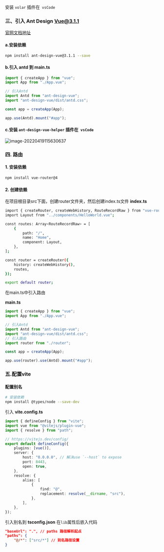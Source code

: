安装 `volar` 插件在` vsCode`

### 三、引入 Ant Design Vue@3.1.1

[官网文档地址](https://www.antdv.com/docs/vue/introduce-cn)

#### a.安装依赖

```bash
npm install ant-design-vue@3.1.1 --save
```
#### b.引入 antd 到 main.ts
```typescript
import { createApp } from "vue";
import App from "./App.vue";

// 引入Antd
import Antd from "ant-design-vue";
import "ant-design-vue/dist/antd.css";

const app = createApp(App);

app.use(Antd).mount("#app");
```

#### c.安装 `ant-design-vue-helper` 插件在` vsCode`

![image-20220419115630637](http://images.zabbix.store/images/image-20220419115630637.png)

### 四. 路由

#### 1. 安装依赖

```bash
npm install vue-router@4
```

#### 2. 创建依赖

在项目根目录src下面，创建router文件夹，然后创建index.ts文件
**index.ts**
```	bash
import { createRouter, createWebHistory, RouteRecordRaw } from "vue-router";
import Layout from "../components/HelloWorld.vue";

const routes: Array<RouteRecordRaw> = [
    {
        path: "/",
        name: "Home",
        component: Layout,
    },
];

const router = createRouter({
    history: createWebHistory(),
    routes,
});

export default router;
```

在main.ts中引入路由  

**main.ts**

```typescript
import { createApp } from "vue";
import App from "./App.vue";

// 引入Antd
import Antd from "ant-design-vue";
import "ant-design-vue/dist/antd.css";
// 引入路由
import router from "./router";

const app = createApp(App);

app.use(router).use(Antd).mount("#app");
```

### 五.配置vite

#### 配置别名

```bash
# 安装依赖
npm install @types/node --save-dev
```

引入 **vite.config.ts**

```typescript
import { defineConfig } from "vite";
import vue from "@vitejs/plugin-vue";
import { resolve } from "path";

// https://vitejs.dev/config/
export default defineConfig({
    plugins: [vue()],
    server: {
        host: "0.0.0.0", // 解决use `--host` to expose
        port: 8443,
        open: true,
    },
    resolve: {
        alias: [
            {
                find: "@",
                replacement: resolve(__dirname, "src"),
            },
        ],
    },
});
```

引入别名到 **tsconfig.json** 在`lib`属性后嵌入代码

```json
"baseUrl": ".", // paths 路径解析起点
"paths": {
    "@/*": ["src/*"] // 别名路径设置
}
```

